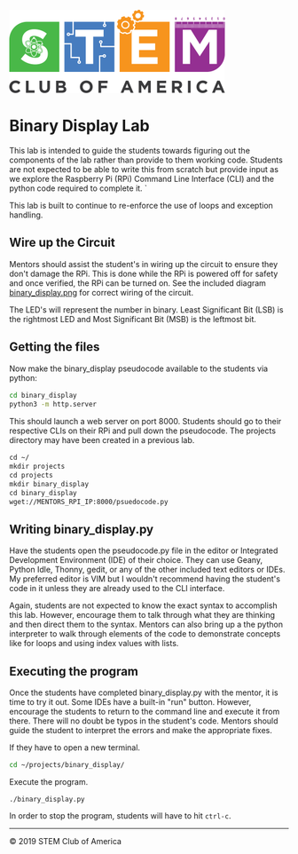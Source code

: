 ![SCOA](https://github.com/stem-club-of-america/SCOA/blob/master/images/SCOA_Logo_Small.png)

# Binary Display Lab
This lab is intended to guide the students towards figuring out the components
of the lab rather than provide to them working code.  Students are not
expected to be able to write this from scratch but provide input as we explore
the Raspberry Pi (RPi) Command Line Interface (CLI) and the python code
required to complete it.  `

This lab is built to continue to re-enforce the use of loops and exception
handling.  

## Wire up the Circuit
Mentors should assist the student's in wiring up the circuit to ensure they
don't damage the RPi.  This is done while the RPi is powered off for safety and
once verified, the RPi can be turned on.  See the included diagram
[binary_display.png](./fritzing/binary_display.png) for correct wiring of the circuit.

The LED's will represent the number in binary. Least Significant Bit (LSB) is
the rightmost LED and Most Significant Bit (MSB) is the leftmost bit.

## Getting the files
Now make the binary_display pseudocode available to the students via python:

```bash
cd binary_display
python3 -m http.server
```

This should launch a web server on port 8000.  Students should go to their
respective CLIs on their RPi and pull down the pseudocode.  The projects
directory may have been created in a previous lab.

```
cd ~/
mkdir projects
cd projects
mkdir binary_display
cd binary_display
wget://MENTORS_RPI_IP:8000/psuedocode.py
```

## Writing binary_display.py
Have the students open the pseudocode.py file in the editor or Integrated 
Development Environment (IDE) of their choice.  They can use Geany, Python 
Idle, Thonny, gedit, or any of the other included text editors or IDEs.  My 
preferred editor is VIM but I wouldn't recommend having the student's code in 
it unless they are already used to the CLI interface.

Again, students are not expected to know the exact syntax to accomplish this
lab.  However, encourage them to talk through what they are thinking and then
direct them to the syntax.  Mentors can also bring up a the python interpreter
to walk through elements of the code to demonstrate concepts like for loops and
using index values with lists.

## Executing the program
Once the students have completed binary_display.py with the mentor, it is time 
to try it out.  Some IDEs have a built-in "run" button.  However, encourage the
students to return to the command line and execute it from there. There will no
doubt be typos in the student's code.  Mentors should guide the student to
interpret the errors and make the appropriate fixes.

If they have to open a new terminal.
```bash
cd ~/projects/binary_display/
```

Execute the program.
```
./binary_display.py
```

In order to stop the program, students will have to hit `ctrl-c`.

---
:copyright: 2019 STEM Club of America
